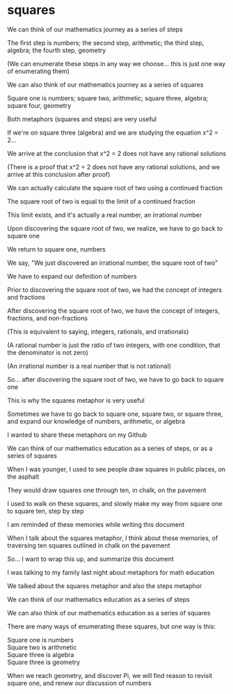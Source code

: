 # squares

We can think of our mathematics journey as a series of steps

The first step is numbers; the second step, arithmetic; the third step, algebra; the fourth step, geometry

(We can enumerate these steps in any way we choose... this is just one way of enumerating them)

We can also think of our mathematics journey as a series of squares

Square one is numbers; square two, arithmetic; square three, algebra; square four, geometry

Both metaphors (squares and steps) are very useful

If we're on square three (algebra) and we are studying the equation x^2 = 2...

We arrive at the conclusion that x^2 = 2 does not have any rational solutions

(There is a proof that x^2 = 2 does not have any rational solutions, and we arrive at this conclusion after proof)

We can actually calculate the square root of two using a continued fraction

The square root of two is equal to the limit of a continued fraction

This limit exists, and it's actually a real number, an irrational number

Upon discovering the square root of two, we realize, we have to go back to square one

We return to square one, numbers

We say, "We just discovered an irrational number, the square root of two"

We have to expand our definition of numbers

Prior to discovering the square root of two, we had the concept of integers and fractions

After discovering the square root of two, we have the concept of integers, fractions, and non-fractions

(This is equivalent to saying, integers, rationals, and irrationals)

(A rational number is just the ratio of two integers, with one condition, that the denominator is not zero)

(An irrational number is a real number that is not rational)

So... after discovering the square root of two, we have to go back to square one

This is why the squares metaphor is very useful

Sometimes we have to go back to square one, square two, or square three, and expand our knowledge of numbers, arithmetic, or algebra

I wanted to share these metaphors on my Github

We can think of our mathematics education as a series of steps, or as a series of squares

When I was younger, I used to see people draw squares in public places, on the asphalt

They would draw squares one through ten, in chalk, on the pavement

I used to walk on these squares, and slowly make my way from square one to square ten, step by step

I am reminded of these memories while writing this document

When I talk about the squares metaphor, I think about these memories, of traversing ten squares outlined in chalk on the pavement

So... I want to wrap this up, and summarize this document

I was talking to my family last night about metaphors for math education

We talked about the squares metaphor and also the steps metaphor

We can think of our mathematics education as a series of steps

We can also think of our mathematics education as a series of squares

There are many ways of enumerating these squares, but one way is this:

Square one is numbers  
Square two is arithmetic  
Square three is algebra  
Square three is geometry  

When we reach geometry, and discover Pi, we will find reason to revisit square one, and renew our discussion of numbers
